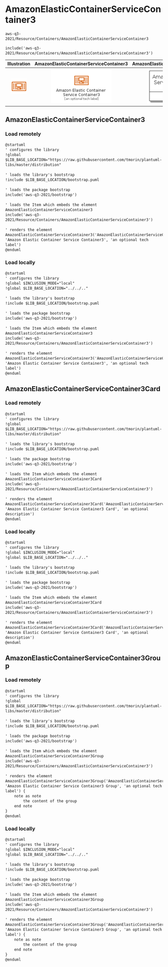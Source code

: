 # AmazonElasticContainerServiceContainer3


```text
aws-q3-2021/Resource/Containers/AmazonElasticContainerServiceContainer3
```

```text
include('aws-q3-2021/Resource/Containers/AmazonElasticContainerServiceContainer3')
```



| Illustration | AmazonElasticContainerServiceContainer3 | AmazonElasticContainerServiceContainer3Card | AmazonElasticContainerServiceContainer3Group |
| :---: | :---: | :---: | :---: |
| ![illustration for Illustration](../../../aws-q3-2021/Resource/Containers/AmazonElasticContainerServiceContainer3.png) | ![illustration for AmazonElasticContainerServiceContainer3](../../../aws-q3-2021/Resource/Containers/AmazonElasticContainerServiceContainer3.Local.png) | ![illustration for AmazonElasticContainerServiceContainer3Card](../../../aws-q3-2021/Resource/Containers/AmazonElasticContainerServiceContainer3Card.Local.png) | ![illustration for AmazonElasticContainerServiceContainer3Group](../../../aws-q3-2021/Resource/Containers/AmazonElasticContainerServiceContainer3Group.Local.png) |




## AmazonElasticContainerServiceContainer3

### Load remotely
```plantuml
@startuml
' configures the library
!global $LIB_BASE_LOCATION="https://raw.githubusercontent.com/tmorin/plantuml-libs/master/distribution"

' loads the library's bootstrap
!include $LIB_BASE_LOCATION/bootstrap.puml

' loads the package bootstrap
include('aws-q3-2021/bootstrap')

' loads the Item which embeds the element AmazonElasticContainerServiceContainer3
include('aws-q3-2021/Resource/Containers/AmazonElasticContainerServiceContainer3')

' renders the element
AmazonElasticContainerServiceContainer3('AmazonElasticContainerServiceContainer3', 'Amazon Elastic Container Service Container3', 'an optional tech label')
@enduml
```

### Load locally
```plantuml
@startuml
' configures the library
!global $INCLUSION_MODE="local"
!global $LIB_BASE_LOCATION="../../.."

' loads the library's bootstrap
!include $LIB_BASE_LOCATION/bootstrap.puml

' loads the package bootstrap
include('aws-q3-2021/bootstrap')

' loads the Item which embeds the element AmazonElasticContainerServiceContainer3
include('aws-q3-2021/Resource/Containers/AmazonElasticContainerServiceContainer3')

' renders the element
AmazonElasticContainerServiceContainer3('AmazonElasticContainerServiceContainer3', 'Amazon Elastic Container Service Container3', 'an optional tech label')
@enduml
```

## AmazonElasticContainerServiceContainer3Card

### Load remotely
```plantuml
@startuml
' configures the library
!global $LIB_BASE_LOCATION="https://raw.githubusercontent.com/tmorin/plantuml-libs/master/distribution"

' loads the library's bootstrap
!include $LIB_BASE_LOCATION/bootstrap.puml

' loads the package bootstrap
include('aws-q3-2021/bootstrap')

' loads the Item which embeds the element AmazonElasticContainerServiceContainer3Card
include('aws-q3-2021/Resource/Containers/AmazonElasticContainerServiceContainer3')

' renders the element
AmazonElasticContainerServiceContainer3Card('AmazonElasticContainerServiceContainer3Card', 'Amazon Elastic Container Service Container3 Card', 'an optional description')
@enduml
```

### Load locally
```plantuml
@startuml
' configures the library
!global $INCLUSION_MODE="local"
!global $LIB_BASE_LOCATION="../../.."

' loads the library's bootstrap
!include $LIB_BASE_LOCATION/bootstrap.puml

' loads the package bootstrap
include('aws-q3-2021/bootstrap')

' loads the Item which embeds the element AmazonElasticContainerServiceContainer3Card
include('aws-q3-2021/Resource/Containers/AmazonElasticContainerServiceContainer3')

' renders the element
AmazonElasticContainerServiceContainer3Card('AmazonElasticContainerServiceContainer3Card', 'Amazon Elastic Container Service Container3 Card', 'an optional description')
@enduml
```

## AmazonElasticContainerServiceContainer3Group

### Load remotely
```plantuml
@startuml
' configures the library
!global $LIB_BASE_LOCATION="https://raw.githubusercontent.com/tmorin/plantuml-libs/master/distribution"

' loads the library's bootstrap
!include $LIB_BASE_LOCATION/bootstrap.puml

' loads the package bootstrap
include('aws-q3-2021/bootstrap')

' loads the Item which embeds the element AmazonElasticContainerServiceContainer3Group
include('aws-q3-2021/Resource/Containers/AmazonElasticContainerServiceContainer3')

' renders the element
AmazonElasticContainerServiceContainer3Group('AmazonElasticContainerServiceContainer3Group', 'Amazon Elastic Container Service Container3 Group', 'an optional tech label') {
    note as note
        the content of the group
    end note
}
@enduml
```

### Load locally
```plantuml
@startuml
' configures the library
!global $INCLUSION_MODE="local"
!global $LIB_BASE_LOCATION="../../.."

' loads the library's bootstrap
!include $LIB_BASE_LOCATION/bootstrap.puml

' loads the package bootstrap
include('aws-q3-2021/bootstrap')

' loads the Item which embeds the element AmazonElasticContainerServiceContainer3Group
include('aws-q3-2021/Resource/Containers/AmazonElasticContainerServiceContainer3')

' renders the element
AmazonElasticContainerServiceContainer3Group('AmazonElasticContainerServiceContainer3Group', 'Amazon Elastic Container Service Container3 Group', 'an optional tech label') {
    note as note
        the content of the group
    end note
}
@enduml
```

